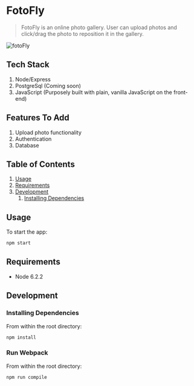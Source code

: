 # FotoFly

> FotoFly is an online photo gallery.  User can upload photos and click/drag the photo to reposition it in the gallery.

![fotoFly]('client/assets/img/fotofly-screenshot.png')

## Tech Stack

1. Node/Express
1. PostgreSql (Coming soon)
1. JavaScript (Purposely built with plain, vanilla JavaScript on the front-end)

## Features To Add

1. Upload photo functionality
1. Authentication
1. Database

## Table of Contents

1. [Usage](#Usage)
1. [Requirements](#requirements)
1. [Development](#development)
    1. [Installing Dependencies](#installing-dependencies)

## Usage

To start the app:

```sh
npm start
```

## Requirements

- Node 6.2.2

## Development

### Installing Dependencies

From within the root directory:

```sh
npm install
```

### Run Webpack

From within the root directory:

```sh
npm run compile
```
